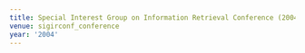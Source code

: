 ```yaml
---
title: Special Interest Group on Information Retrieval Conference (2004)
venue: sigirconf_conference
year: '2004'
---
```

